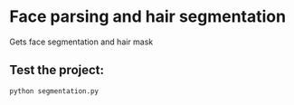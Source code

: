 # Face parsing and hair segmentation

Gets face segmentation and hair mask

## Test the project:
```
python segmentation.py
```
